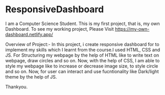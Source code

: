 # ResponsiveDashboard
I am a Computer Science Student. This is my first project, that is, my own Dashboard. To see my working project, Please Visit https://my-own-dashboard.netlify.app/

Overview of Project:-
In this project, i create responsive dashboard for to implement my skills which I learnt from the course.I used HTML, CSS and JS.
For Structuring my webpage by the help of HTML like to write text on webpage, draw circles and so on.
Now, with the help of CSS, I am able to style my webpage like to increase or decrease image size, to style circle and so on.
Now, for user can interact and use fucntionality  like Dark/light theme by the help of JS.

Thankyou.
